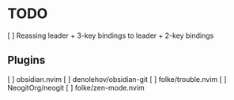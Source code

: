# TODO

[ ] Reassing leader + 3-key bindings to leader + 2-key bindings

## Plugins

[ ] obsidian.nvim
[ ] denolehov/obsidian-git
[ ] folke/trouble.nvim
[ ] NeogitOrg/neogit
[ ] folke/zen-mode.nvim
